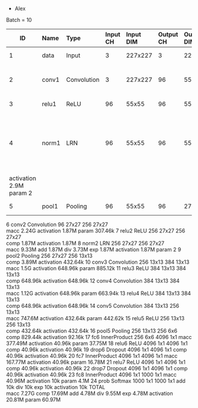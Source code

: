 * Alex

Batch = 10


| ID | Name | Type | Input CH | Input DIM | Output CH | Output DIM | OPS | Mem |
| -- | :--- | :--- | :--- | :--- | :--- |:--- | :--- | :--- | 
| 1	| data | Input | 3	| 227x227	| 3	| 227x227		|  | activation	1.55M |
| 2	| conv1 | Convolution | 3	 |  227x227	| 96	|  55x55	| macc	1.05G | activation	2.9M <br> param	34.94k | 
| 3	| relu1	| ReLU | 96	| 55x55 | 96 | 55x55	| comp	2.9M | activation	2.9M |
| 4	| norm1	| LRN | 96	| 55x55	| 96 | 55x55	| macc	14.52M <br> add	2.9M <br> div	5.81M <br> exp	2.9M |
activation	2.9M <br> param	2 |
| 5	| pool1 | Pooling | 96 | 55x55 |	96| 	27x27| 	comp	6.3M | activation	699.84k |


6	conv2	Convolution		96	27x27	256	27x27	
macc	2.24G
activation	1.87M
param	307.46k
7	relu2	ReLU		256	27x27	256	27x27	
comp	1.87M
activation	1.87M
8	norm2	LRN		256	27x27	256	27x27	
macc	9.33M
add	1.87M
div	3.73M
exp	1.87M
activation	1.87M
param	2
9	pool2	Pooling		256	27x27	256	13x13	
comp	3.89M
activation	432.64k
10	conv3	Convolution		256	13x13	384	13x13	
macc	1.5G
activation	648.96k
param	885.12k
11	relu3	ReLU		384	13x13	384	13x13	
comp	648.96k
activation	648.96k
12	conv4	Convolution		384	13x13	384	13x13	
macc	1.12G
activation	648.96k
param	663.94k
13	relu4	ReLU		384	13x13	384	13x13	
comp	648.96k
activation	648.96k
14	conv5	Convolution		384	13x13	256	13x13	
macc	747.6M
activation	432.64k
param	442.62k
15	relu5	ReLU		256	13x13	256	13x13	
comp	432.64k
activation	432.64k
16	pool5	Pooling		256	13x13	256	6x6	
comp	829.44k
activation	92.16k
17	fc6	InnerProduct		256	6x6	4096	1x1	
macc	377.49M
activation	40.96k
param	37.75M
18	relu6	ReLU		4096	1x1	4096	1x1	
comp	40.96k
activation	40.96k
19	drop6	Dropout		4096	1x1	4096	1x1	
comp	40.96k
activation	40.96k
20	fc7	InnerProduct		4096	1x1	4096	1x1	
macc	167.77M
activation	40.96k
param	16.78M
21	relu7	ReLU		4096	1x1	4096	1x1	
comp	40.96k
activation	40.96k
22	drop7	Dropout		4096	1x1	4096	1x1	
comp	40.96k
activation	40.96k
23	fc8	InnerProduct		4096	1x1	1000	1x1	
macc	40.96M
activation	10k
param	4.1M
24	prob	Softmax		1000	1x1	1000	1x1	
add	10k
div	10k
exp	10k
activation	10k
TOTAL							
macc	7.27G
comp	17.69M
add	4.78M
div	9.55M
exp	4.78M
activation	20.81M
param	60.97M
